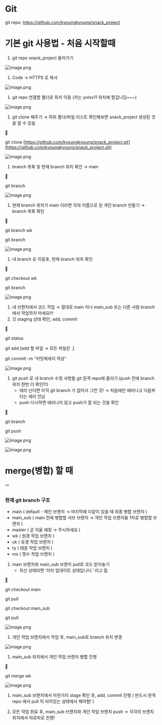# Git

git repo: https://github.com/kyoungkyoung/snack_project

# **기본 git 사용법 - 처음 시작할때**

1. git repo snack_project 들어가기

![image.png](Git%2011b628471e8480fcaae4fd49616f2b3f/image.png)

1. Code → HTTPS 로 복사

![image.png](Git%2011b628471e8480fcaae4fd49616f2b3f/image%201.png)

1. git repo 연결할 폴더로 위치 이동 (저는 yolov11 위치에 할겁니당~~~)

![image.png](Git%2011b628471e8480fcaae4fd49616f2b3f/image%202.png)

1. git clone 해주기 → 하위 폴더/파일 리스트 확인해보면 snack_project 생성된 것을 알 수 있음

<aside>
📌

git clone [https://github.com/kyoungkyoung/snack_project.git](https://github.com/kyoungkyoung/snack_project.git)

</aside>

![image.png](Git%2011b628471e8480fcaae4fd49616f2b3f/image%203.png)

1. branch 목록 및 현재 branch 위치 확인 → main

<aside>
📌

git branch

</aside>

![image.png](Git%2011b628471e8480fcaae4fd49616f2b3f/image%204.png)

1. 현재 branch 위치가 main 이라면 각자 이름으로 된 개인 branch 만들기 → branch 목록 확인

<aside>
📌

git branch wk

git branch

</aside>

![image.png](Git%2011b628471e8480fcaae4fd49616f2b3f/image%205.png)

1. 내 branch 로 이동후, 현재 branch 위치 확인

<aside>
📌

git checkout wk

git branch

</aside>

![image.png](Git%2011b628471e8480fcaae4fd49616f2b3f/image%206.png)

1. 내 브랜치에서 코드 작업 → 절대로 main 이나 main_sub 또는 다른 사람 branch 에서 작업하지 마세요!!!
2. 깃 staging 상태 확인, add, commit

<aside>
📌

git status

git add [add 할 파일 → 모든 파일은 .]

git commit -m “커밋메세지 작성”

</aside>

![image.png](Git%2011b628471e8480fcaae4fd49616f2b3f/image%207.png)

1. git push 로 내 branch 수정 사항들 git 원격 repo에 올리기 (push 전에 branch 위치 한번 더 확인!!!)
   - 에러 난다면 아직 git branch 가 없어서 그런 것! → 처음에만 에러나고 다음부터는 에러 안남
   - push 다시하면 에러나지 않고 push가 잘 되는 것을 확인

<aside>
📌

git branch

git push

</aside>

![image.png](Git%2011b628471e8480fcaae4fd49616f2b3f/image%208.png)

![image.png](Git%2011b628471e8480fcaae4fd49616f2b3f/image%209.png)

# merge(병합) 할 때

<aside>
🪢

### 현재 git branch 구조

- main ( default - 메인 브랜치 → 마지막에 다같이 있을 때 최종 병합 브랜치 )
- main_sub ( main 전에 병합할 서브 브랜치 → 개인 작업 브랜치들 1차로 병합할 브랜치 )
- master ( 곧 지울 예정 → 무시하세요 )
- wk ( 원경 작업 브랜치 )
- uk ( 유경 작업 브랜치 )
- ty ( 태윤 작업 브랜치 )
- ms ( 명수 작업 브랜치 )
</aside>

1. main 브랜치와 main_sub 브랜치 pull로 코드 받아놓기
   - 최신 상태라면 ‘이미 업데이트 상태입니다.’ 라고 뜸

<aside>
📌

git checkout main

git pull

git checkout main_sub

git pull

</aside>

![image.png](Git%2011b628471e8480fcaae4fd49616f2b3f/image%2010.png)

1. 개인 작업 브랜치에서 작업 후, main_sub로 branch 위치 변경

![image.png](Git%2011b628471e8480fcaae4fd49616f2b3f/image%2011.png)

1. main_sub 위치에서 개인 작업 브랜치 병합 진행

<aside>
📌

git merge wk

</aside>

![image.png](Git%2011b628471e8480fcaae4fd49616f2b3f/image%2012.png)

1. main_sub 브랜치에서 마찬가지 stage 확인 후, add, commit 진행 ( 반드시 원격 repo 에서 pull 이 되어있는 상태에서 해야함! )

1. 모든 작업 완료 후, main_sub 브랜치와 개인 작업 브랜치 push → 각각의 브랜치 위치에서 따로따로 진행!
